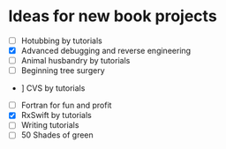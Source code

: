 # Ideas for new book projects

- [ ] Hotubbing by tutorials
- [x] Advanced debugging and reverse engineering
- [ ] Animal husbandry by tutorials
- [ ] Beginning tree surgery
-   ] CVS by tutorials
- [ ] Fortran for fun and profit
- [x] RxSwift by tutorials
- [ ] Writing tutorials
- [ ] 50 Shades of green

